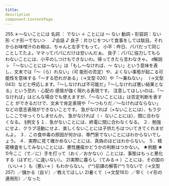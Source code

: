 ```yaml
---
title:
description
component:ContentPage
---
```



255.＊～ないことには
名詞 ： でない ＋ ことには ～ ない
動詞・形容詞：ない形 ＜ナ形ーでない＞    
♪会話 ♪
良子：片ひじをついて食事をしては駄目。それからお味噌汁のお椀は、ちゃんと左手でもって。 小平：昨日、パパだって同じことしてたよ。ママってパパにだけは甘いんだぁ。 良子：パパに協力してもらわないことには、小平のしつけもできないわ。帰ってきたら言わなきゃ。
♯解説 ♭
「～ないことには～ない」は「もし～なければ、～ ない」という意味を表し、文末では「～（ら）れない」（可
能形の否定）や、よくない事態が起こる可能性を意味する「～する恐れがある」（→文型 020）や「～兼ねない」
（→文型043）などと呼応します。「～しなければ不可能だ」「～しなければ悪い結果となる」という恐れ・心配の 感情が強く現れる表現です。
注意してほしいのは、「～なければ」はどんな場合でも使えますが、「～ないことには」は否定判断を表すこと ができるだけで、文末で肯定表現や「～つもりだ／～なければならない」などの意志表現ができないことです。
急がなければ（×ないことには）、もう少しここでゆっくりしませんか。 急がなければ（・ ないことには）、間に合わなくなる。
§例文 §
１．急がないことには、終電に間に合わなくなる。
２．勉強にせよ、クラブ活動にせよ、楽しくないことには子供たちはついてきてくれませんよ。
３．この食中毒の原因が何かは、専門家でないことにはわからないでしょう。
４．実際に見て確かめないことには、真偽のほどはわからない。
５．精密検査をしてみないことには、悪性腫瘍かどうかの判断はつかない。
★例題 ★
1)今ここ（で／に）手を打って（おく／おかない）ことには、事態はもっと悪化する（はずだ／に違いない）。
2)実際に暮らし（てみる→ ）ことには、その国の（いい→ ）も（悪い→ ）もわからない。
(^^)前課の解答(^^)
1)ないで（→文型257）／儲かる（自Ｖ）／教えてほしい
2)暑くて（→文型183）／早く（イ形の連用形）／なった
